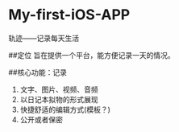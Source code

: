 # My-first-iOS-APP
轨迹——记录每天生活

##定位
旨在提供一个平台，能方便记录一天的情况。

##核心功能：记录
1. 文字、图片、视频、音频
2. 以日记本拟物的形式展现
3. 快捷舒适的编辑方式(模板？)
4. 公开或者保密
